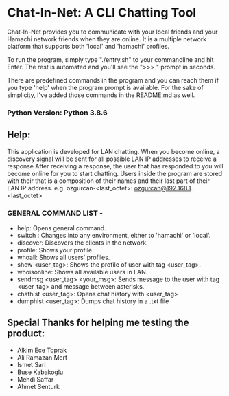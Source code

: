 # Chat-In-Net: A CLI Chatting Tool

Chat-In-Net provides you to communicate with your local friends and your Hamachi network friends when they are online.
It is a multiple network platform that supports both 'local' and 'hamachi' profiles.

To run the program, simply type "./entry.sh" to your commandline and hit Enter.
The rest is automated and you'll see the ">>> " prompt in seconds.

There are predefined commands in the program and you can reach them if you type 'help' when the program prompt is available.
For the sake of simplicity, I've added those commands in the README.md as well.

### Python Version: Python 3.8.6

## Help:

This application is developed for LAN chatting.
When you become online, a discovery signal will be sent
for all possible LAN IP addresses to receive a response
After receiving a response, the user that has responded
to you will become online for you to start chatting.
Users inside the program are stored with their <user-tag>
that is a composition of their names and their last part
of their LAN IP address.
e.g. ozgurcan-<last_octet>: ozgurcan@192.168.1.<last_octet>

### GENERAL COMMAND LIST -
- help: Opens general command.
- switch <env>: Changes into any environment, either to 'hamachi' or 'local'.
- discover: Discovers the clients in the network.
- profile: Shows your profile.
- whoall: Shows all users' profiles.
- show <user_tag>: Shows the profile of user with tag <user_tag>.
- whoisonline: Shows all available users in LAN.
- sendmsg <user_tag> <your_msg>: Sends message to the user with tag <user_tag> and message between asterisks.
- chathist <user_tag>: Opens chat history with <user_tag>
- dumphist <user_tag>: Dumps chat history in a .txt file

## Special Thanks for helping me testing the product:

- Alkim Ece Toprak
- Ali Ramazan Mert
- Ismet Sari
- Buse Kabakoglu
- Mehdi Saffar
- Ahmet Senturk